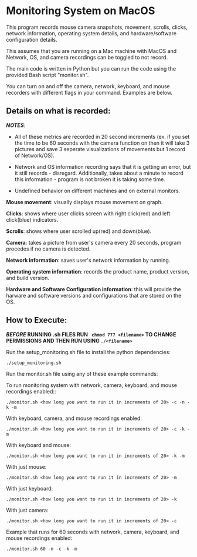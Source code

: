 # Monitoring System on MacOS

This program records mouse camera snapshots, movement, scrolls, clicks, network information, operating system details, and hardware/software configuration details.

This assumes that you are running on a Mac machine with MacOS and Network, OS, and camera recordings can be toggled to not record.

The main code is written in Python but you can run the code using the provided Bash script "monitor.sh".

You can turn on and off the camera, network, keyboard, and mouse recorders with different flags in your command.
Examples are below.

## Details on what is recorded:
**_NOTES_**:
- All of these metrics are recorded in 20 second increments (ex. if you set the time to be 60 seconds with the camera function
on then it will take 3 pictures and save 3 seperate visualizations of movements but 1 record of Network/OS).

- Network and OS information recording says that it is getting an error, but it still records - disregard.
Additionally, takes about a minute to record this information - program is not broken it is taking some time.

- Undefined behavior on different machines and on external monitors.


**Mouse movement**: visually displays mouse movement on graph.

**Clicks**: shows where user clicks screen with right click(red) and left click(blue) indicators.

**Scrolls**: shows where user scrolled up(red) and down(blue).

**Camera**: takes a picture from user's camera every 20 seconds, program procedes if no camera is detected.

**Network information**: saves user's network information by running.

**Operating system information**: records the product name, product version, and build version.

**Hardware and Software Configuration information**: this will provide the harware and software versions and configurations that are stored on the OS.


## How to Execute:

**_BEFORE_ RUNNING .sh FILES RUN ``` chmod 777 <filename>``` TO CHANGE PERMISSIONS AND THEN RUN USING ```./<filename>```**

Run the setup_monitoring.sh file to install the python dependencies:
```
./setup_monitoring.sh
```

Run the monitor.sh file using any of these example commands:

To run monitoring system with network, camera, keyboard, and mouse recordings enabled::
```
./monitor.sh <how long you want to run it in increments of 20> -c -n -k -m
```

With keyboard, camera, and mouse recordings enabled:
```
./monitor.sh <how long you want to run it in increments of 20> -c -k -m
```

With keyboard and mouse:
```
./monitor.sh <how long you want to run it in increments of 20> -k -m
```

With just mouse:
```
./monitor.sh <how long you want to run it in increments of 20> -m
```

With just keyboard:
```
./monitor.sh <how long you want to run it in increments of 20> -k
```

With just camera:
```
./monitor.sh <how long you want to run it in increments of 20> -c
```

Example that runs for 60 seconds with network, camera, keyboard, and mouse recordings enabled:
```
./monitor.sh 60 -n -c -k -m
```
